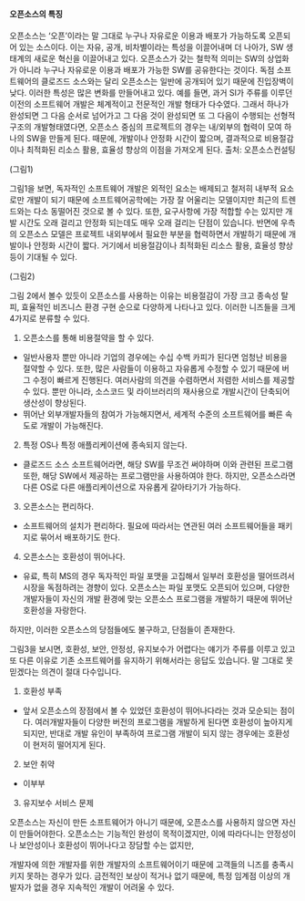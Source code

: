 #### 오픈소스의 특징

오픈소스는 ‘오픈’이라는 말 그대로 누구나 자유로운 이용과 배포가 가능하도록 오픈되어 있는 소스이다. 이는 자유, 공개, 비차별이라는 특성을 이끌어내며 더 나아가, SW 생태계의 새로운 혁신을 이끌어내고 있다. 오픈소스가 갖는 철학적 의미는 SW의 상업화가 아니라 누구나 자유로운 이용과 배포가 가능한 SW를 공유한다는 것이다. 독점 소프트웨어의 클로즈드 소스와는 달리 오픈소스는 일반에 공개되어 있기 때문에 진입장벽이 낮다. 이러한 특성은 많은 변화를 만들어내고 있다. 예를 들면, 과거 SI가 주류를 이루던 이전의 소프트웨어 개발은 체계적이고 전문적인 개발 형태가 다수였다. 그래서 하나가 완성되면 그 다음 순서로 넘어가고 그 다음 것이 완성되면 또 그 다음이 수행되는 선형적 구조의 개발형태였다면, 오픈소스 중심의 프로젝트의 경우는 내/외부의 협력이 모여 하나의 SW을 만들게 된다. 때문에, 개발이나 안정화 시간이 짧으며, 결과적으로 비용절감이나 최적화된 리소스 활용, 효율성 향상의 이점을 가져오게 된다.
출처: 오픈소스컨설팅

(그림1)

그림1을 보면, 독자적인 소프트웨어 개발은 외적인 요소는 배제되고 철저히 내부적 요소로만 개발이 되기 때문에 소프트웨어공학에는 가장 잘 어울리는 모델이지만 최근의 트렌드와는 다소 동떨어진 것으로 볼 수 있다. 또한, 요구사항에 가장 적합할 수는 있지만 개발 시간도 오래 걸리고 안정화 되는데도 매우 오래 걸리는 단점이 있습니다. 반면에 우측의 오픈소스 모델은 프로젝트 내외부에서 필요한 부분을 협력하면서 개발하기 때문에 개발이나 안정화 시간이 짧다. 거기에서 비용절감이나 최적화된 리소스 활용, 효율성 향상 등이 기대될 수 있다.

(그림2)

그림 2에서 볼수 있듯이 오픈소스를 사용하는 이유는 비용절감이 가장 크고 종속성 탈피, 효율적인 비즈니스 환경 구현 순으로 다양하게 나타나고 있다. 이러한 니즈들을 크게 4가지로 분류할 수 있다.

1. 오픈소스를 통해 비용절약을 할 수 있다.
- 일반사용자 뿐만 아니라 기업의 경우에는 수십 수백 카피가 된다면 엄청난 비용을 절약할 수 있다. 또한, 많은 사람들이 이용하고 자유롭게 수정할 수 있기 때문에 버그 수정이 빠르게 진행된다. 여러사람의 의견을 수렴하면서 저렴한 서비스를 제공할 수 있다. 뿐만 아니라, 소스코드 및 라이브러리의 재사용으로 개발시간이 단축되어 생산성이 향상된다.
- 뛰어난 외부개발자들의 참여가 가능해지면서, 세계적 수준의 소프트웨어를 빠른 속도로 개발이 가능해진다.

2. 특정 OS나 특정 애플리케이션에 종속되지 않는다.
- 클로즈드 소스 소프트웨어라면, 해당 SW를 무조건 써야하며 이와 관련된 프로그램 또한, 해당 SW에서 제공하는 프로그램만을 사용하여야 한다. 하지만, 오픈소스라면 다른 OS로 다른 애플리케이션으로 자유롭게 갈아타기가 가능하다.

3. 오픈소스는 편리하다.
- 소프트웨어의 설치가 편리하다. 필요에 따라서는 연관된 여러 소프트웨어들을 패키지로 묶어서 배포하기도 한다.

4. 오픈소스는 호환성이 뛰어나다.
- 유료, 특히 MS의 경우 독자적인 파일 포맷을 고집해서 일부러 호환성을 떨어뜨려서 시장을 독점하려는 경향이 있다. 오픈소스는 파일 포맷도 오픈되어 있으며, 다양한 개발자들이 자신의 개발 환경에 맞는 오픈소스 프로그램을 개발하기 때문에 뛰어난 호환성을 자랑한다.

하지만, 이러한 오픈소스의 당점들에도 불구하고, 단점들이 존재한다.

그림3을 보시면, 호환성, 보안, 안정성, 유지보수가 어렵다는 얘기가 주류를 이루고 있고 또 다른 이유로 기존 소프트웨어를 유지하기 위해서라는 응답도 있습니다. 말 그대로 못 믿겠다는 의견이 절대 다수입니다.

1. 호환성 부족
- 앞서 오픈소스의 장점에서 볼 수 있었던 호환성이 뛰어나다라는 것과 모순되는 점이다. 여러개발자들이 다양한 버전의 프로그램을 개발하게 된다면 호환성이 높아지게 되지만, 반대로 개발 유인이 부족하여 프로그램 개발이 되지 않는 경우에는 호환성이 현저히 떨어지게 된다.

2. 보안 취약
- 이부부
3. 유지보수 서비스 문제


오픈소스는 자신이 만든 소프트웨어가 아니기 때문에, 오픈소스를 사용하지 않으면 자신이 만들어야한다. 오픈소스는 기능적인 완성이 목적이겠지만, 이에 따라다니는 안정성이나 보안성이나 호환성이 뛰어나다고 장담할 수는 없지만, 

개발자에 의한 개발자를 위한 개발자의 소프트웨어이기 때문에 고객들의 니즈를 충족시키지 못하는 경우가 있다. 
금전적인 보상이 적거나 없기 때문에, 특정 임계점 이상의 개발자가 없을 경우 지속적인 개발이 어려울 수 있다.


